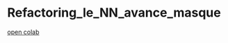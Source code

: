 # Refactoring_le_NN_avance_masque


[open colab](https://colab.research.google.com/github/AdrienBenamira/Refactoring_le_NN_avance_masque/blob/master/demo.ipynb) 
